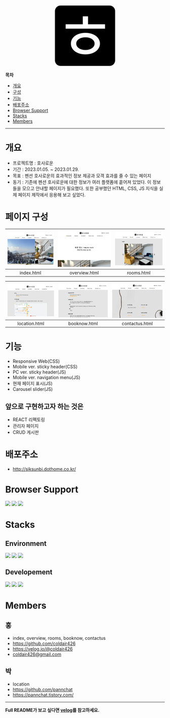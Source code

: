 <div align = "center"><img src="./favicon/android-chrome-192x192.png" alt="hosaroun-logo"></div>

<!-- 목차 -->

**목차**

<ul>
    <li><a href="#개요">개요</a></li>
    <li><a href="#구성">구성</a></li>
    <li><a href="#기능">기능</a></li>
    <li><a href="#배포주소">배포주소</a></li>
    <li><a href="#browser-support">Browser Support</a></li>
    <li><a href="#stacks">Stacks</a></li>
    <li><a href="#members">Members</a></li>
</ul>

---

# 개요

- 프로젝트명 : 호사로운
- 기간 : 2023.01.05. ~ 2023.01.29.
- 목표 : 펜션 호사로운의 효과적인 정보 제공과 모객 효과를 줄 수 있는 페이지
- 동기 : 기존에 펜션 호사로운에 대한 정보가 여러 플랫폼에 흩어져 있었다. 이 정보들을 모으고 안내할 페이지가 필요했다. 또한 공부했던 HTML, CSS, JS 지식을 실제 페이지 제작에서 응용해 보고 싶었다.

# 페이지 구성

| <img src="./README_src/1.jpg" alt="index.html"> | <img src="./README_src/2.jpg" alt="overview.html"> | <img src="./README_src/3.jpg" alt="rooms.html"> |
| :---------------------------------------------: | :------------------------------------------------: | :---------------------------------------------: |
|                   index.html                    |                   overview.html                    |                   rooms.html                    |

| <img src="./README_src/4.jpg" alt="location.html"> | <img src="./README_src/5.jpg" alt="booknow.html"> | <img src="./README_src/6.jpg" alt="contactus.html"> |
| :------------------------------------------------: | :-----------------------------------------------: | :-------------------------------------------------: |
|                   location.html                    |                   booknow.html                    |                   contactus.html                    |

# 기능

- Responsive Web(CSS)
- Mobile ver. sticky header(CSS)
- PC ver. sticky header(JS)
- Mobile ver. navigation menu(JS)
- 현재 페이지 표시(JS)
- Carousel slider(JS)

## 앞으로 구현하고자 하는 것은

- REACT 리펙토링
- 관리자 페이지
- CRUD 게시판

# 배포주소

- http://siksunbi.dothome.co.kr/

# Browser Support

<img src = "https://img.shields.io/badge/chrome-support-success?style=flat&logo=googlechrome&logoColor=white&labelColor=4285F4" height = "30px">
<img src = "https://img.shields.io/badge/Edge-support-success?style=flat&logo=microsoftedge&logoColor=white&labelColor=0078D7" height = "30px">
<img src = "https://img.shields.io/badge/safari-support-success?style=flat&logo=safari&logoColor=white&labelColor=000000" height = "30px">

# Stacks

## Environment

<img src = "https://img.shields.io/badge/VSCode-007ACC?logo=visual studio code" height = "25px">
<img src = "https://img.shields.io/badge/Git-white?logo=git" height = "25px">
<img src = "https://img.shields.io/badge/GitHub-181717?logo=github" height = "25px">

## Developement

<img src = "https://img.shields.io/badge/HTML5-white?logo=HTML5" height = "25px">
<img src = "https://img.shields.io/badge/CSS3-white?logo=CSS3&logoColor=1572B6" height = "25px">
<img src = "https://img.shields.io/badge/JavaScript-white?logo=JavaScript" height = "25px">

# Members

## 홍

- index, overview, rooms, booknow, contactus
- https://github.com/coldair426
- https://velog.io/@coldair426
- coldair426@gmail.com

## 박

- location
- https://github.com/pannchat
- https://pannchat.tistory.com/

---

**Full README가 보고 싶다면 [velog](https://velog.io/@coldair426/series/%ED%98%B8%EC%82%AC%EB%A1%9C%EC%9A%B4%ED%94%84%EB%A1%9C%EC%A0%9D%ED%8A%B8)를 참고하세요.**
